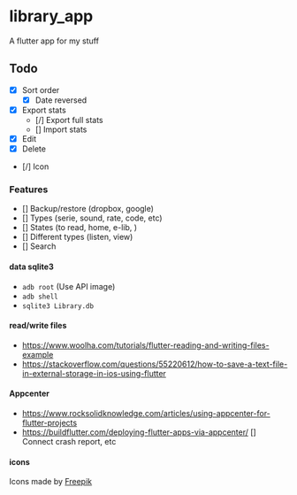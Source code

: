 # library_app

A flutter app for my stuff

## Todo
* [x] Sort order
   - [x] Date reversed
* [x] Export stats
   - [/] Export full stats
   - [] Import stats
* [x] Edit
* [x] Delete
* [/] Icon

### Features
* [] Backup/restore (dropbox, google)
* [] Types (serie, sound, rate, code, etc)
* [] States (to read, home, e-lib, )
* [] Different types (listen, view)
* [] Search

#### data sqlite3
* `adb root` (Use API image)
* `adb shell`
* `sqlite3 Library.db`

#### read/write files
* https://www.woolha.com/tutorials/flutter-reading-and-writing-files-example
* https://stackoverflow.com/questions/55220612/how-to-save-a-text-file-in-external-storage-in-ios-using-flutter

#### Appcenter
* https://www.rocksolidknowledge.com/articles/using-appcenter-for-flutter-projects
* https://buildflutter.com/deploying-flutter-apps-via-appcenter/
[] Connect crash report, etc

#### icons
Icons made by [Freepik](https://www.flaticon.com/authors/freepik)